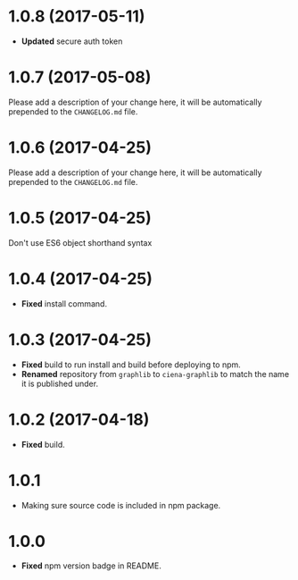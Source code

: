 # 1.0.8 (2017-05-11)

* **Updated** secure auth token

# 1.0.7 (2017-05-08)

Please add a description of your change here, it will be automatically prepended to the `CHANGELOG.md` file.


# 1.0.6 (2017-04-25)

Please add a description of your change here, it will be automatically prepended to the `CHANGELOG.md` file.


# 1.0.5 (2017-04-25)
Don't use ES6 object shorthand syntax


# 1.0.4 (2017-04-25)

* **Fixed** install command.


# 1.0.3 (2017-04-25)

* **Fixed** build to run install and build before deploying to npm.
* **Renamed** repository from `graphlib` to `ciena-graphlib` to match the name it is published under.


# 1.0.2 (2017-04-18)

* **Fixed** build.

# 1.0.1

* Making sure source code is included in npm package.



# 1.0.0

* **Fixed** npm version badge in README.



